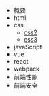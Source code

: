 * 概要
* html
* css
  * [css2](/_css/css2.md)
  * [css3](/_css/css3.md)
* javaScript
* vue
* react
* webpack
* 前端性能
* 前端安全